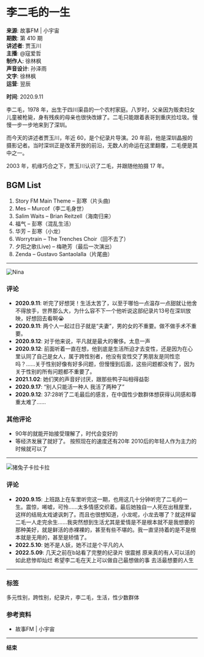 # 李二毛的一生

**来源**: 故事FM | 小宇宙  
**期数**: 第 410 期  
**讲述者**: 贾玉川  
**主播**: @寇爱哲  
**制作人**: 徐林枫  
**声音设计**: 孙泽雨  
**文字**: 徐林枫  
**运营**: 翌辰  

**时间**: 2020.9.11

李二毛，1978 年，出生于四川渠县的一个农村家庭。八岁时，父亲因为贩卖妇女儿童被枪毙，身有残疾的母亲也很快改嫁了。二毛只能跟着表哥到重庆捡垃圾。慢慢一步一步地来到了深圳。

而今天的讲述者贾玉川，年近 60，是个纪录片导演。20 年前，他是深圳晶报的摄影记者。当时深圳正是改革开放的前沿，无数人的命运在这里翻覆，二毛便是其中之一。

2003 年，机缘巧合之下，贾玉川认识了二毛，并跟随他拍摄 17 年。

## BGM List
1. Story FM Main Theme – 彭寒（片头曲)
2. Mes – Murcof（李二毛身世）
3. Salim Waits – Brian Reitzell（海南归来）
4. 福气 – 彭寒（混乱生活）
5. 华芳 – 彭寒（小龙）
6. Worrytrain – The Trenches Choir（回不去了）
7. 夕阳之歌(Live) – 梅艳芳（最后一次演出）
8. Zenda – Gustavo Santaolalla（片尾曲）

---

![Nina](https://image.xyzcdn.net/FuqLqOzU976BKD8v4Z_S_6Ee_R5k.jpg@thumbnail)

### 评论
- **2020.9.11**: 听完了好想哭！生活太苦了，以至于哪怕一点温存一点甜就让他舍不得放手，世界那么大，为什么容不下一个他听说这部纪录片13号在深圳放映，好想回去看啊😭
- **2020.9.11**: 两个人一起过日子就是“夫妻”，男的女的不重要。做不做手术不重要。
- **2020.9.12**: 对于他来说，平凡就是最大的奢侈。太息一声
- **2020.9.12**: 前面听着一直在想，他到底是生活所迫才去变性，还是因为在心里认同了自己是女人，属于跨性别者，他没有变性交了男朋友是同性恋吗？……关于性别好像有好多问题，但慢慢到后面，这些问题都没有了，因为关于性别的所有问题都不重要了。
- **2021.1.02**: 她们笑的声音好讨厌，跟那些鸭子叫相得益彰
- **2020.9.17**: “别人只能活一种人 我活了两种了”
- **2020.9.12**: 37:28听了二毛最后的感言，在中国性少数群体想获得认同感和尊重太难了……
  
### 其他评论
- 90年的就能开始接受理解了，时代会变好的
- 等经济发展了就好了。 按照现在的速度还有20年 2010后的年轻人作为主力的时候就可以了

---

![猪兔子卡拉卡拉](https://image.xyzcdn.net/FvlksaNW2dyDllWgTFS7TuXwiSyz@thumbnail)

### 评论
- **2020.9.15**: 上班路上在车里听完这一期，也用这几十分钟听完了二毛的一生。震惊，唏嘘，可怜……太多情感交织着。最后她独自一人死在出租屋里，这样的结局太戏谑讽刺了。而且也很想知道，小龙呢，小龙去哪了？就这样留二毛一人走完余生……我突然想到生活尤其是爱情是不是根本就不是我想要的那种美好，就是鲜活的赤裸裸的，甚至有些不堪的。我一直坚持着的是不是根本就是无用的，甚至是矫情了。
- **2022.5.10**: 她不是人妖，她不过是个平凡的人
- **2022.5.09**: 几天之前在b站看了完整的纪录片 很震撼 原来真的有人可以活的如此悲惨却灿烂 希望李二毛在天上可以做自己最想做的事 去活最想要的人生

---

### 标签
多元性别，跨性别，纪录片，李二毛，生活，性少数群体

### 参考资料
- 故事FM | 小宇宙

--- 

**结束**